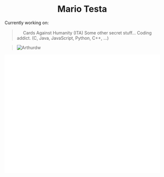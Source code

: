 <h1 align=center>Mario Testa</h1>

Currently working on:
> <img src="https://static.thenounproject.com/png/30134-200.png" height="16px" width="16px"> Cards Against Humanity (ITA)</li>
> Some other secret stuff...</li>
> Coding addict. (C, Java, JavaScript, Python, C++, ...)   
  
   
>
> ![Arthurdw](https://komarev.com/ghpvc/?username=arthurdw&label=Profile%20views&color=0e75b6&style=flat)

![Metrics](./github-metrics.svg)
